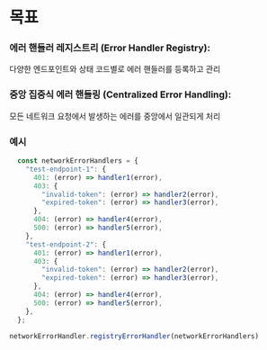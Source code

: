 # 목표

### 에러 핸들러 레지스트리 (Error Handler Registry):
다양한 엔드포인트와 상태 코드별로 에러 핸들러를 등록하고 관리

### 중앙 집중식 에러 핸들링 (Centralized Error Handling):
모든 네트워크 요청에서 발생하는 에러를 중앙에서 일관되게 처리

### 예시
```javascript
  const networkErrorHandlers = {
    "test-endpoint-1": {
      401: (error) => handler1(error),
      403: {
        "invalid-token": (error) => handler2(error),
        "expired-token": (error) => handler3(error),
      },
      404: (error) => handler4(error),
      500: (error) => handler5(error),
    },
    "test-endpoint-2": {
      401: (error) => handler1(error),
      403: {
        "invalid-token": (error) => handler2(error),
        "expired-token": (error) => handler3(error),
      },
      404: (error) => handler4(error),
      500: (error) => handler5(error),
    },
  };

networkErrorHandler.registryErrorHandler(networkErrorHandlers)
```
